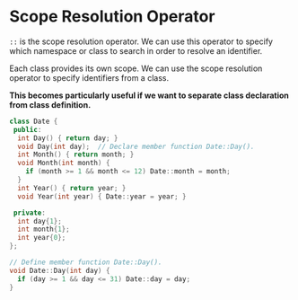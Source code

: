 # Scope Resolution Operator

`::` is the scope resolution operator. We can use this operator to specify
which namespace or class to search in order to resolve an identifier.

Each class provides its own scope. We can use the scope resolution operator to
specify identifiers from a class.

**This becomes particularly useful if we want to separate class declaration from
class definition.**

```cpp
class Date {
 public:
  int Day() { return day; }
  void Day(int day);  // Declare member function Date::Day().
  int Month() { return month; }
  void Month(int month) {
    if (month >= 1 && month <= 12) Date::month = month;
  }
  int Year() { return year; }
  void Year(int year) { Date::year = year; }

 private:
  int day{1};
  int month{1};
  int year{0};
};

// Define member function Date::Day().
void Date::Day(int day) {
  if (day >= 1 && day <= 31) Date::day = day;
}
```
